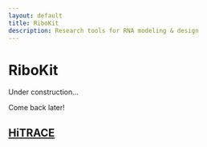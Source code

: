 ```yaml
---
layout: default
title: RiboKit
description: Research tools for RNA modeling & design
---
```


# RiboKit

Under construction...

Come back later!

## [HiTRACE](/hitrace)

